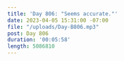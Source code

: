 ```yaml
---
title: 'Day 806: "Seems accurate."'
date: 2023-04-05 15:31:00 -07:00
file: "/uploads/Day-B806.mp3"
post: Day 806
duration: '00:05:58'
length: 5086810
---
```


